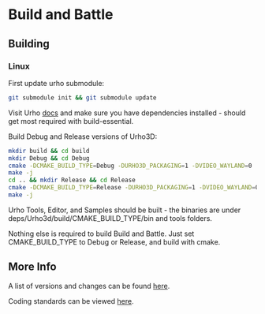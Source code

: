 # Build and Battle

## Building

### Linux
First update urho submodule:

```bash
git submodule init && git submodule update
```

Visit Urho [docs](https://urho3d.io/documentation/HEAD/_building.html) and make sure you have dependencies installed - should get most required with build-essential.

Build Debug and Release versions of Urho3D:

```bash
mkdir build && cd build
mkdir Debug && cd Debug 
cmake -DCMAKE_BUILD_TYPE=Debug -DURHO3D_PACKAGING=1 -DVIDEO_WAYLAND=0 ../..
make -j
cd .. && mkdir Release && cd Release
cmake -DCMAKE_BUILD_TYPE=Release -DURHO3D_PACKAGING=1 -DVIDEO_WAYLAND=0 ../..
make -j
```

Urho Tools, Editor, and Samples should be built - the binaries are under deps/Urho3d/build/CMAKE_BUILD_TYPE/bin and tools folders.

Nothing else is required to build Build and Battle. Just set CMAKE_BUILD_TYPE to Debug or Release, and build with cmake.

## More Info

A list of versions and changes can be found [here](Changelog.md).

Coding standards can be viewed [here](CodingStandards.md).